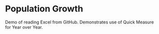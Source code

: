 # Population Growth
Demo of reading Excel from GitHub. Demonstrates use of Quick Measure for Year over Year.
